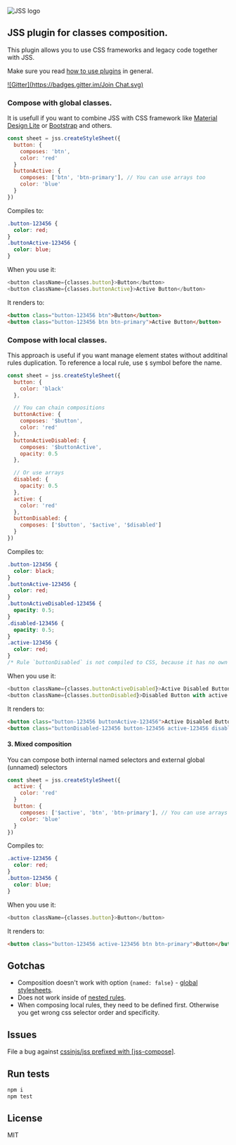 ![JSS logo](https://avatars1.githubusercontent.com/u/9503099?v=3&s=60)

## JSS plugin for classes composition.

This plugin allows you to use CSS frameworks and legacy code together with JSS.

Make sure you read [how to use
plugins](https://github.com/cssinjs/jss/blob/master/docs/setup.md#setup-with-plugins)
in general.

[![Gitter](https://badges.gitter.im/Join Chat.svg)](https://gitter.im/cssinjs/lobby)


### Compose with global classes.

It is usefull if you want to combine JSS with CSS framework like [Material Design Lite](https://getmdl.io/) or [Bootstrap](http://getbootstrap.com/) and others.

```javascript
const sheet = jss.createStyleSheet({
  button: {
    composes: 'btn',
    color: 'red'
  }
  buttonActive: {
    composes: ['btn', 'btn-primary'], // You can use arrays too
    color: 'blue'
  }
})
```
Compiles to:

```css
.button-123456 {
  color: red;
}
.buttonActive-123456 {
  color: blue;
}
```
When you use it:

```javascript
<button className={classes.button}>Button</button>
<button className={classes.buttonActive}>Active Button</button>
```
It renders to:
```html
<button class="button-123456 btn">Button</button>
<button class="button-123456 btn btn-primary">Active Button</button>
```

### Compose with local classes.

This approach is useful if you want manage element states without additinal rules duplication.
To reference a local rule, use `$` symbol before the name.

```javascript
const sheet = jss.createStyleSheet({
  button: {
    color: 'black'
  },

  // You can chain compositions
  buttonActive: {
    composes: '$button',
    color: 'red'
  },
  buttonActiveDisabled: {
    composes: '$buttonActive',
    opacity: 0.5
  },

  // Or use arrays
  disabled: {
    opacity: 0.5
  },
  active: {
    color: 'red'
  },
  buttonDisabled: {
    composes: ['$button', '$active', '$disabled']
  }
})
```

Compiles to:

```css
.button-123456 {
  color: black;
}
.buttonActive-123456 {
  color: red;
}
.buttonActiveDisabled-123456 {
  opacity: 0.5;
}
.disabled-123456 {
  opacity: 0.5;
}
.active-123456 {
  color: red;
}
/* Rule `buttonDisabled` is not compiled to CSS, because it has no own properties. */
```

When you use it:

```javascript
<button className={classes.buttonActiveDisabled}>Active Disabled Button</button>
<button className={classes.buttonDisabled}>Disabled Button with active state</button>
```
It renders to:
```html
<button class="button-123456 buttonActive-123456">Active Disabled Button</button>
<button class="buttonDisabled-123456 button-123456 active-123456 disabled-123456">Disabled Button with active state</button>
```

#### 3. Mixed composition

You can compose both internal named selectors and external global (unnamed) selectors

```javascript
const sheet = jss.createStyleSheet({
  active: {
    color: 'red'
  }
  button: {
    composes: ['$active', 'btn', 'btn-primary'], // You can use arrays too
    color: 'blue'
  }
})
```
Compiles to:
```css
.active-123456 {
  color: red;
}
.button-123456 {
  color: blue;
}
```
When you use it:
```javascript
<button className={classes.button}>Button</button>
```
It renders to:
```html
<button class="button-123456 active-123456 btn btn-primary">Button</button>
```

## Gotchas

- Composition doesn't work with option `{named: false}` - [global stylesheets](https://github.com/cssinjs/jss/blob/master/docs/json-api.md#writing-global-selectors).
- Does not work inside of [nested rules](https://github.com/cssinjs/jss-nested).
- When composing local rules, they need to be defined first. Otherwise you get wrong css selector order and specificity.


## Issues

File a bug against [cssinjs/jss prefixed with \[jss-compose\]](https://github.com/cssinjs/jss/issues/new?title=[jss-compose]%20).

## Run tests

```bash
npm i
npm test
```

## License

MIT
